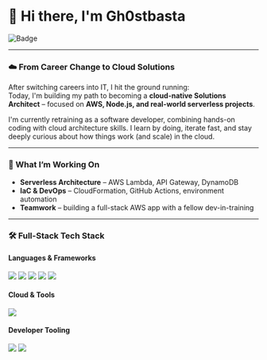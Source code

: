 # 👋 Hi there, I'm Gh0stbasta

![Badge](https://img.shields.io/badge/AWS-Solutions_Architect_Associate-orange?style=flat-square&logo=amazon-aws&logoColor=white)

---

### ☁️ From Career Change to Cloud Solutions

After switching careers into IT, I hit the ground running:  
Today, I'm building my path to becoming a **cloud-native Solutions Architect** – focused on **AWS, Node.js, and real-world serverless projects**.

I'm currently retraining as a software developer, combining hands-on coding with cloud architecture skills. I learn by doing, iterate fast, and stay deeply curious about how things work (and scale) in the cloud.

---

### 🚀 What I’m Working On

- **Serverless Architecture** – AWS Lambda, API Gateway, DynamoDB  
- **IaC & DevOps** – CloudFormation, GitHub Actions, environment automation  
- **Teamwork** – building a full-stack AWS app with a fellow dev-in-training

---

### 🛠 Full-Stack Tech Stack

#### Languages & Frameworks  
<div>
  <img src="https://img.shields.io/badge/-JavaScript-F7DF1E?logo=javascript&logoColor=black&style=flat-square" />
  <img src="https://img.shields.io/badge/-Node.js-339933?logo=node.js&logoColor=white&style=flat-square" />
  <img src="https://img.shields.io/badge/-Express.js-000000?logo=express&logoColor=white&style=flat-square" />
  <img src="https://img.shields.io/badge/-Django-092E20?logo=django&logoColor=white&style=flat-square" />
  <img src="https://img.shields.io/badge/-Python-3776AB?logo=python&logoColor=white&style=flat-square" />
</div>

#### Cloud & Tools  
<div>
  <img src="https://img.shields.io/badge/-AWS-232F3E?logo=amazon-aws&logoColor=white&style=flat-square" />
</div>

#### Developer Tooling  
<div>
  <img src="https://img.shields.io/badge/-Git-F05032?logo=git&logoColor=white&style=flat-square" />
  <img src="https://img.shields.io/badge/-VS_Code-007ACC?logo=visual-studio-code&logoColor=white&style=flat-square" />
</div>


